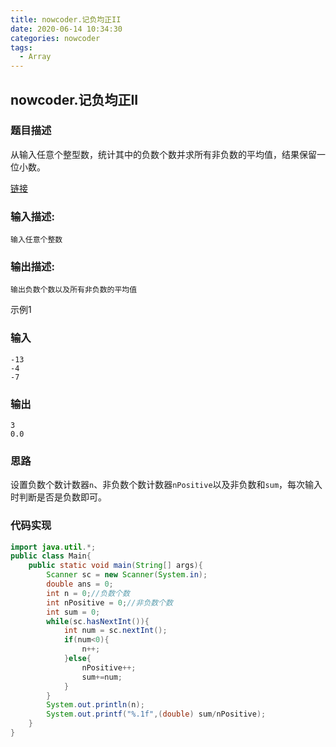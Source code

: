 ```yaml
---
title: nowcoder.记负均正II
date: 2020-06-14 10:34:30
categories: nowcoder
tags:
  - Array
---
```


## nowcoder.记负均正II

### 题目描述

从输入任意个整型数，统计其中的负数个数并求所有非负数的平均值，结果保留一位小数。

[链接](https://www.nowcoder.com/practice/64f6f222499c4c94b338e588592b6a62?tpId=37&&tqId=21328&rp=1&ru=/activity/oj&qru=/ta/huawei/question-ranking)

<!--more-->

### 输入描述:

```
输入任意个整数
```

### 输出描述:

```
输出负数个数以及所有非负数的平均值
```

示例1

### 输入


```
-13
-4
-7
```

### 输出


```
3
0.0
```



### 思路

设置负数个数计数器`n`、非负数个数计数器`nPositive`以及非负数和`sum`，每次输入时判断是否是负数即可。



### 代码实现

```java
import java.util.*;
public class Main{
    public static void main(String[] args){
        Scanner sc = new Scanner(System.in);
        double ans = 0;
        int n = 0;//负数个数
        int nPositive = 0;//非负数个数
        int sum = 0;
        while(sc.hasNextInt()){
            int num = sc.nextInt();
            if(num<0){
                n++;
            }else{
                nPositive++;
                sum+=num;
            }
        }
        System.out.println(n);
        System.out.printf("%.1f",(double) sum/nPositive);
    }
}
```

